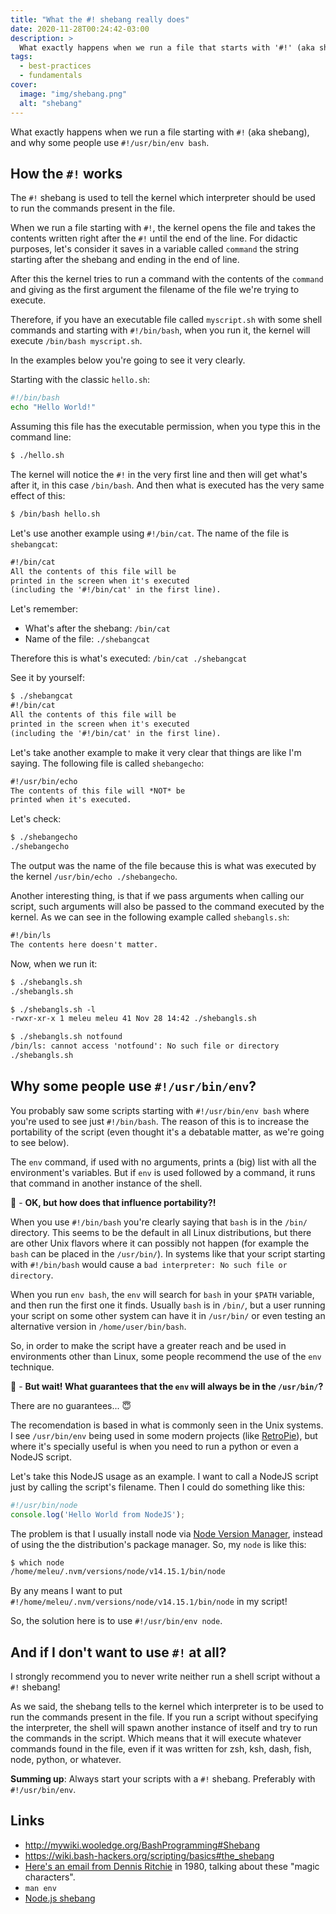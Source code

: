 ```yaml
---
title: "What the #! shebang really does"
date: 2020-11-28T00:24:42-03:00
description: >
  What exactly happens when we run a file that starts with '#!' (aka shebang).
tags:
  - best-practices
  - fundamentals
cover:
  image: "img/shebang.png"
  alt: "shebang"
---
```



What exactly happens when we run a file starting with `#!` (aka shebang), and why some people use `#!/usr/bin/env bash`.


## How the `#!` works

The `#!` shebang is used to tell the kernel which interpreter should be used to run the commands present in the file.

When we run a file starting with `#!`, the kernel opens the file and takes the contents written right after the `#!` until the end of the line. For didactic purposes, let's consider it saves in a variable called `command` the string starting after the shebang and ending in the end of line.

After this the kernel tries to run a command with the contents of the `command` and giving as the first argument the filename of the file we're trying to execute.

Therefore, if you have an executable file called `myscript.sh` with some shell commands and starting with `#!/bin/bash`, when you run it, the kernel will execute `/bin/bash myscript.sh`.

In the examples below you're going to see it very clearly.

Starting with the classic `hello.sh`:

```sh
#!/bin/bash
echo "Hello World!"
```

Assuming this file has the executable permission, when you type this in the command line:

```txt
$ ./hello.sh
```

The kernel will notice the `#!` in the very first line and then will get what's after it, in this case `/bin/bash`. And then what is executed has the very same effect of this:

```txt
$ /bin/bash hello.sh
```

Let's use another example using `#!/bin/cat`. The name of the file is `shebangcat`:

```txt
#!/bin/cat
All the contents of this file will be
printed in the screen when it's executed
(including the '#!/bin/cat' in the first line).
```

Let's remember:
- What's after the shebang: `/bin/cat`
- Name of the file: `./shebangcat`

Therefore this is what's executed: `/bin/cat ./shebangcat`

See it by yourself:
```txt
$ ./shebangcat
#!/bin/cat
All the contents of this file will be
printed in the screen when it's executed
(including the '#!/bin/cat' in the first line).
```

Let's take another example to make it very clear that things are like I'm saying. The following file is called `shebangecho`:

```txt
#!/usr/bin/echo
The contents of this file will *NOT* be
printed when it's executed.
```

Let's check:
```txt
$ ./shebangecho
./shebangecho
```

The output was the name of the file because this is what was executed by the kernel `/usr/bin/echo ./shebangecho`.

Another interesting thing, is that if we pass arguments when calling our script, such arguments will also be passed to the command executed by the kernel. As we can see in the following example called `shebangls.sh`:

```txt
#!/bin/ls
The contents here doesn't matter.
```

Now, when we run it:

```txt
$ ./shebangls.sh
./shebangls.sh

$ ./shebangls.sh -l
-rwxr-xr-x 1 meleu meleu 41 Nov 28 14:42 ./shebangls.sh

$ ./shebangls.sh notfound
/bin/ls: cannot access 'notfound': No such file or directory
./shebangls.sh
```


## Why some people use `#!/usr/bin/env`?

You probably saw some scripts starting with `#!/usr/bin/env bash` where you're used to see just `#!/bin/bash`. The reason of this is to increase the portability of the script (even thought it's a debatable matter, as we're going to see below).

The `env` command, if used with no arguments, prints a (big) list with all the environment's variables. But if `env` is used followed by a command, it runs that command in another instance of the shell.

🤔 - **OK, but how does that influence portability?!**

When you use `#!/bin/bash` you're clearly saying that `bash` is in the `/bin/` directory. This seems to be the default in all Linux distributions, but there are other Unix flavors where it can possibly not happen (for example the `bash` can be placed in the `/usr/bin/`). In systems like that your script starting with `#!/bin/bash` would cause a `bad interpreter: No such file or directory`.

When you run `env bash`, the `env` will search for `bash` in your `$PATH` variable, and then run the first one it finds. Usually `bash` is in `/bin/`, but a user running your script on some other system can have it in `/usr/bin/` or even testing an alternative version in `/home/user/bin/bash`.

So, in order to make the script have a greater reach and be used in environments other than Linux, some people recommend the use of the `env` technique.

🤔 - **But wait! What guarantees that the `env` will always be in the `/usr/bin/`?**

There are no guarantees... 😇

The recomendation is based in what is commonly seen in the Unix systems. I see `/usr/bin/env` being used in some modern projects (like [RetroPie](https://github.com/RetroPie/RetroPie-Setup)), but where it's specially useful is when you need to run a python or even a NodeJS script.

Let's take this NodeJS usage as an example. I want to call a NodeJS script just by calling the script's filename. Then I could do something like this:
```js
#!/usr/bin/node
console.log('Hello World from NodeJS');
```

The problem is that I usually install node via [Node Version Manager](https://github.com/nvm-sh/nvm), instead of using the the distribution's package manager. So, my `node` is like this:

```txt
$ which node
/home/meleu/.nvm/versions/node/v14.15.1/bin/node
```

By any means I want to put `#!/home/meleu/.nvm/versions/node/v14.15.1/bin/node` in my script!

So, the solution here is to use `#!/usr/bin/env node`.


## And if I don't want to use `#!` at all?

I strongly recommend you to never write neither run a shell script without a `#!` shebang!

As we said, the shebang tells to the kernel which interpreter is to be used to run the commands present in the file. If you run a script without specifying the interpreter, the shell will spawn another instance of itself and try to run the commands in the script. Which means that it will execute whatever commands found in the file, even if it was written for zsh, ksh, dash, fish, node, python, or whatever.

**Summing up**: Always start your scripts with a `#!` shebang. Preferably with `#!/usr/bin/env`.


## Links

- http://mywiki.wooledge.org/BashProgramming#Shebang
- https://wiki.bash-hackers.org/scripting/basics#the_shebang
- [Here's an email from Dennis Ritchie](https://www.in-ulm.de/~mascheck/various/shebang/4.0BSD_newsys_sys1.c.html) in 1980, talking about these "magic characters".
- `man env`
- [Node.js shebang](https://alexewerlof.medium.com/node-shebang-e1d4b02f731d)
